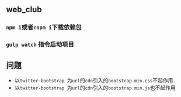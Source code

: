 ## web_club

### `npm i`或者`cnpm i`下载依赖包

### `gulp watch` 指令启动项目



## 问题

- 以`twitter-bootstrap `为`url`的`cdn`引入的`bootstrap.min.css`不起作用
- 以`twitter-bootstrap `为`url`的`cdn`引入的`bootstrap.min.js`也不起作用